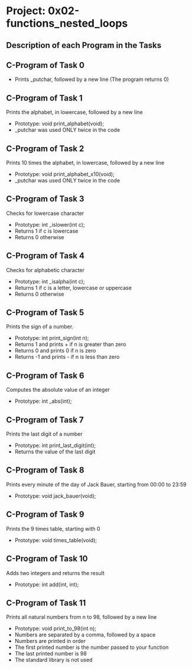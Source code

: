 # Project: 0x02-functions_nested_loops

## Description of each Program in the Tasks

## C-Program of Task 0

- Prints _putchar, followed by a new line (The program returns 0)

## C-Program of Task 1

Prints the alphabet, in lowercase, followed by a new line
- Prototype: void print_alphabet(void);
-  _putchar was used ONLY twice in the code

## C-Program of Task 2

Prints 10 times the alphabet, in lowercase, followed by a new line
- Prototype: void print_alphabet_x10(void);
-  _putchar was used ONLY twice in the code

## C-Program of Task 3

Checks for lowercase character
- Prototype: int _islower(int c);
- Returns 1 if c is lowercase
- Returns 0 otherwise

## C-Program of Task 4

Checks for alphabetic character
- Prototype: int _isalpha(int c);
- Returns 1 if c is a letter, lowercase or uppercase
- Returns 0 otherwise

## C-Program of Task 5

Prints the sign of a number.
- Prototype: int print_sign(int n);
- Returns 1 and prints + if n is greater than zero
- Returns 0 and prints 0 if n is zero
- Returns -1 and prints - if n is less than zero

## C-Program of Task 6

Computes the absolute value of an integer
- Prototype: int _abs(int);

## C-Program of Task 7

Prints the last digit of a number
- Prototype: int print_last_digit(int);
- Returns the value of the last digit

## C-Program of Task 8

Prints every minute of the day of Jack Bauer, starting from 00:00 to 23:59
- Prototype: void jack_bauer(void);

## C-Program of Task 9

Prints the 9 times table, starting with 0
- Prototype: void times_table(void);

## C-Program of Task 10

Adds two integers and returns the result
- Prototype: int add(int, int);

## C-Program of Task 11

Prints all natural numbers from n to 98, followed by a new line
- Prototype: void print_to_98(int n);
- Numbers are separated by a comma, followed by a space
- Numbers are printed in order
- The first printed number is the number passed to your function
- The last printed number is 98
- The standard library is not used
